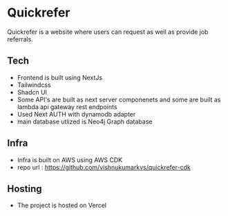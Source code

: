 # Quickrefer

Quickrefer is a website where users can request as well as provide job referrals.


## Tech

- Frontend is built using NextJs
- Tailwindcss
- Shadcn UI
- Some API's are built as next server componenets and some are built as lambda api gateway rest endpoints
- Used Next AUTH with dynamodb adapter
- main database utlized is Neo4j Graph database

## Infra

- Infra is built on AWS using AWS CDK
- repo url : https://github.com/vishnukumarkvs/quickrefer-cdk


## Hosting

- The project is hosted on Vercel